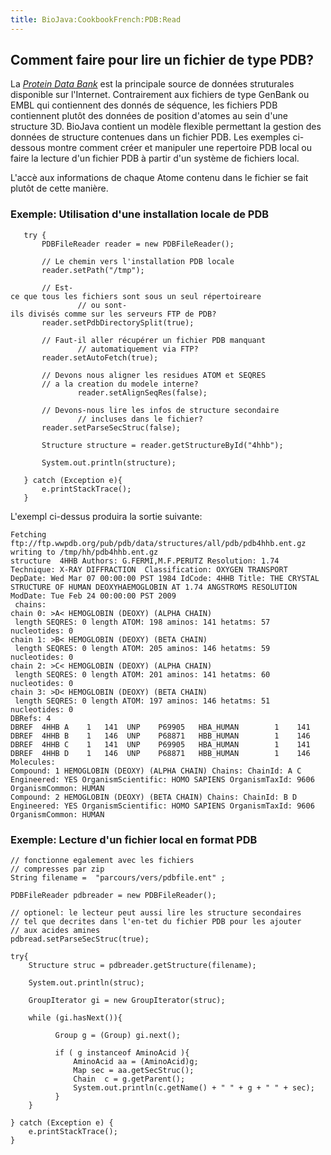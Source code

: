 ```yaml
---
title: BioJava:CookbookFrench:PDB:Read
---
```


Comment faire pour lire un fichier de type PDB?
-----------------------------------------------

La [*Protein Data Bank*](http://www.pdb.org) est la principale source de
données struturales disponible sur l'Internet. Contrairement aux
fichiers de type GenBank ou EMBL qui contiennent des donnés de séquence,
les fichiers PDB contiennent plutôt des données de position d'atomes au
sein d'une structure 3D. BioJava contient un modèle flexible permettant
la gestion des données de structure contenues dans un fichier PDB. Les
exemples ci-dessous montre comment créer et manipuler une repertoire PDB
local ou faire la lecture d'un fichier PDB à partir d'un système de
fichiers local.

L'accè aux informations de chaque Atome contenu dans le fichier se fait
plutôt de cette manière.

### Exemple: Utilisation d'une installation locale de PDB

<java>

`   try {`  
`       PDBFileReader reader = new PDBFileReader();`

`       // Le chemin vers l'installation PDB locale`  
`       reader.setPath("/tmp");`  
`           `  
`       // Est-ce que tous les fichiers sont sous un seul répertoireare `  
`               // ou sont-ils divisés comme sur les serveurs FTP de PDB?`  
`       reader.setPdbDirectorySplit(true);`  
`           `  
`       // Faut-il aller récupérer un fichier PDB manquant `  
`               // automatiquement via FTP?`  
`       reader.setAutoFetch(true);`  
`           `  
`       // Devons nous aligner les residues ATOM et SEQRES`  
`       // a la creation du modele interne?`  
`               reader.setAlignSeqRes(false);`  
`           `  
`       // Devons-nous lire les infos de structure secondaire`  
`               // incluses dans le fichier?`  
`       reader.setParseSecStruc(false);`  
`           `  
`       Structure structure = reader.getStructureById("4hhb");`  
`           `  
`       System.out.println(structure);`  
`           `  
`   } catch (Exception e){`  
`       e.printStackTrace();`  
`   }`

</java>

L'exempl ci-dessus produira la sortie suivante:

    Fetching ftp://ftp.wwpdb.org/pub/pdb/data/structures/all/pdb/pdb4hhb.ent.gz
    writing to /tmp/hh/pdb4hhb.ent.gz
    structure  4HHB Authors: G.FERMI,M.F.PERUTZ Resolution: 1.74 Technique: X-RAY DIFFRACTION  Classification: OXYGEN TRANSPORT DepDate: Wed Mar 07 00:00:00 PST 1984 IdCode: 4HHB Title: THE CRYSTAL STRUCTURE OF HUMAN DEOXYHAEMOGLOBIN AT 1.74 ANGSTROMS RESOLUTION ModDate: Tue Feb 24 00:00:00 PST 2009 
     chains:
    chain 0: >A< HEMOGLOBIN (DEOXY) (ALPHA CHAIN)
     length SEQRES: 0 length ATOM: 198 aminos: 141 hetatms: 57 nucleotides: 0
    chain 1: >B< HEMOGLOBIN (DEOXY) (BETA CHAIN)
     length SEQRES: 0 length ATOM: 205 aminos: 146 hetatms: 59 nucleotides: 0
    chain 2: >C< HEMOGLOBIN (DEOXY) (ALPHA CHAIN)
     length SEQRES: 0 length ATOM: 201 aminos: 141 hetatms: 60 nucleotides: 0
    chain 3: >D< HEMOGLOBIN (DEOXY) (BETA CHAIN)
     length SEQRES: 0 length ATOM: 197 aminos: 146 hetatms: 51 nucleotides: 0
    DBRefs: 4
    DBREF  4HHB A    1   141  UNP    P69905   HBA_HUMAN        1    141
    DBREF  4HHB B    1   146  UNP    P68871   HBB_HUMAN        1    146
    DBREF  4HHB C    1   141  UNP    P69905   HBA_HUMAN        1    141
    DBREF  4HHB D    1   146  UNP    P68871   HBB_HUMAN        1    146
    Molecules: 
    Compound: 1 HEMOGLOBIN (DEOXY) (ALPHA CHAIN) Chains: ChainId: A C Engineered: YES OrganismScientific: HOMO SAPIENS OrganismTaxId: 9606 OrganismCommon: HUMAN 
    Compound: 2 HEMOGLOBIN (DEOXY) (BETA CHAIN) Chains: ChainId: B D Engineered: YES OrganismScientific: HOMO SAPIENS OrganismTaxId: 9606 OrganismCommon: HUMAN 

### Exemple: Lecture d'un fichier local en format PDB

<java>

`// fonctionne egalement avec les fichiers`  
`// compresses par zip`  
`String filename =  "parcours/vers/pdbfile.ent" ;`  
  
`PDBFileReader pdbreader = new PDBFileReader();`  
  
`// optionel: le lecteur peut aussi lire les structure secondaires `  
`// tel que decrites dans l'en-tet du fichier PDB pour les ajouter`  
`// aux acides amines`  
`pdbread.setParseSecStruc(true);     `  
  
`try{`  
`    Structure struc = pdbreader.getStructure(filename);`  
`    `  
`    System.out.println(struc);`  
  
`    GroupIterator gi = new GroupIterator(struc);`  
  
`    while (gi.hasNext()){`  
  
`          Group g = (Group) gi.next();`  
`         `  
`          if ( g instanceof AminoAcid ){`  
`              AminoAcid aa = (AminoAcid)g;`  
`              Map sec = aa.getSecStruc();`  
`              Chain  c = g.getParent();`  
`              System.out.println(c.getName() + " " + g + " " + sec);`  
`          }                `  
`    }`  
  
`} catch (Exception e) {`  
`    e.printStackTrace();`  
`}`

</java>
